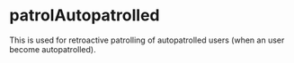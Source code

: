 # patrolAutopatrolled

This is used for retroactive patrolling of autopatrolled users (when an user become autopatrolled).
